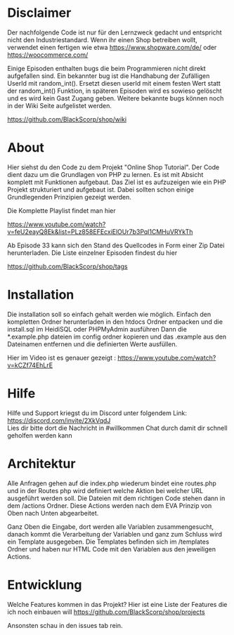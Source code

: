 # Disclaimer

Der nachfolgende Code ist nur für den Lernzweck gedacht und entspricht nicht den Industriestandard. Wenn ihr einen Shop betreiben wollt, verwendet einen
fertigen wie etwa https://www.shopware.com/de/ oder https://woocommerce.com/ 

Einige Episoden enthalten bugs die beim Programmieren nicht direkt aufgefallen sind. Ein bekannter bug ist die Handhabung der Zufälligen UserId mit random_int(). 
Ersetzt diesen userId mit einem festen Wert statt der random_int() Funktion, in späteren Episoden wird es sowieso gelöscht und es wird kein Gast Zugang geben.
Weitere bekannte bugs können noch in der Wiki Seite aufgelistet werden.

https://github.com/BlackScorp/shop/wiki

# About
Hier siehst du den Code zu dem Projekt "Online Shop Tutorial". Der Code dient dazu um die Grundlagen von PHP zu lernen. Es ist mit Absicht komplett mit Funktionen aufgebaut. 
Das Ziel ist es aufzuzeigen wie ein PHP Projekt strukturiert und aufgebaut ist. Dabei sollten schon einige Grundlegenden Prinzipien gezeigt werden.

Die Komplette Playlist findet man hier 

https://www.youtube.com/watch?v=feU2eayQ8Ek&list=PLz858EFEcxiElOUr7b3Pql1CMHuVRYkTh

Ab Episode 33 kann sich den Stand des Quellcodes in Form einer Zip Datei herunterladen. Die Liste einzelner Episoden findest du hier

https://github.com/BlackScorp/shop/tags


# Installation
Die installation soll so einfach gehalt werden wie möglich. Einfach den kompletten Ordner herunterladen in den htdocs Ordner entpacken und die install.sql im HeidiSQL oder PHPMyAdmin ausführen
Dann die *.example.php dateien im config ordner kopieren und das .example aus den Dateinamen entfernen und die definierten Werte ausfüllen.

Hier im Video ist es genauer gezeigt : https://www.youtube.com/watch?v=kCZf74EhLrE

# Hilfe
Hilfe und Support kriegst du im Discord unter folgendem Link: https://discord.com/invite/2XkVqdJ  
Lies dir bitte dort die Nachricht in #willkommen Chat durch damit dir schnell geholfen werden kann

# Architektur
Alle Anfragen gehen auf die index.php wiederum bindet eine routes.php und in der Routes php wird definiert welche Aktion bei welcher URL ausgeführt werden soll.
Die Dateien mit dem richtigen Code stehen dann in dem /actions Ordner. Diese Actions werden nach dem EVA Prinzip von Oben nach Unten abgearbeitet.

Ganz Oben die Eingabe, dort werden alle Variablen zusammengesucht, danach kommt die Verarbeitung der Variablen und ganz zum Schluss wird ein Template ausgegeben. 
Die Templates befinden sich im /templates Ordner und haben nur HTML Code mit den Variablen aus den jeweiligen Actions.

# Entwicklung
Welche Features kommen in das Projekt? 
Hier ist eine Liste der Features die ich noch einbauen will
https://github.com/BlackScorp/shop/projects

Ansonsten schau in den issues tab rein.
